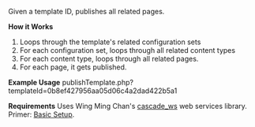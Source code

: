 Given a template ID, publishes all related pages.

**How it Works**

1. Loops through the template's related configuration sets
2. For each configuration set, loops through all related content types
3. For each content type, loops through all related pages.
4. For each page, it gets published.

**Example Usage**
publishTemplate.php?templateId=0b8ef427956aa05d06c4a2dad422b5a1

**Requirements**
Uses Wing Ming Chan's [cascade_ws](http://www.upstate.edu/cascade-admin/projects/web-services/index.php) web services library. Primer: [Basic Setup](http://upstate.edu/cascade-admin/projects/web-services/introduction/basic-setup.php).
